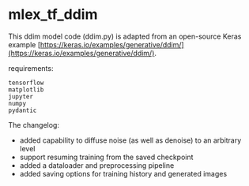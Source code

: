 # mlex_tf_ddim
This ddim model code (ddim.py) is adapted from an open-source Keras example [https://keras.io/examples/generative/ddim/](https://keras.io/examples/generative/ddim/). 


requirements:  
```
tensorflow	     
matplotlib 
jupyter
numpy
pydantic  
```

The changelog:

- added capability to diffuse noise (as well as denoise) to an arbitrary level
- support resuming training from the saved checkpoint 
- added a dataloader and preprocessing pipeline 
- added saving options for training history and generated images